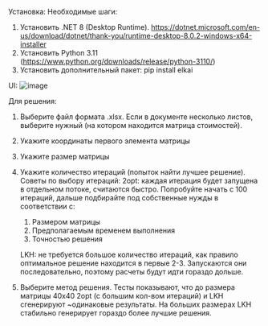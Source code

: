Установка:
Необходимые шаги:
1. Установить .NET 8 (Desktop Runtime). https://dotnet.microsoft.com/en-us/download/dotnet/thank-you/runtime-desktop-8.0.2-windows-x64-installer
2. Установить Python 3.11 (https://www.python.org/downloads/release/python-3110/)
3. Установить дополнительный пакет: pip install elkai

UI:
![image](https://github.com/glebtyanov/TSP_lkh_2opt/assets/85569847/4d932981-0ee6-4968-bdae-aaa0e70ec415)

Для решения:
1. Выберите файл формата .xlsx. Если в документе несколько листов, выберите нужный (на котором находится матрица стоимостей).
2. Укажите координаты первого элемента матрицы
3. Укажите размер матрицы
4. Укажите количество итераций (попыток найти лучшее решение).
   Советы по выбору итераций:
   2opt: каждая итерация будет запущена в отдельном потоке, считаются быстро. Попробуйте начать с 100 итераций, дальше подбирайте под собственные нужды в соответствии с:   
     1. Размером матрицы
     2. Предполагаемым временем выполнения
     3. Точностью решения
   
   LKH: не требуется большое количество итераций, как правило оптимальное решение находится в первые 2-3. Запускаются они последовательно, поэтому расчеты будут идти гораздо дольше.

6. Выберите метод решения. Тесты показывают, что до размера матрицы 40х40 2opt (с большим кол-вом итераций) и LKH сгенерируют ~одинаковые результаты.
На больших размерах LKH стабильно генерирует гораздо более лучшие решения. 
